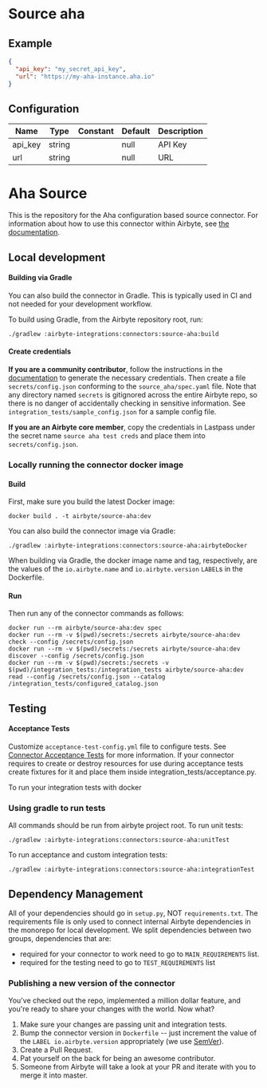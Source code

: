 # Source aha

## Example
```json
{
  "api_key": "my_secret_api_key",
  "url": "https://my-aha-instance.aha.io"
}
```

## Configuration
| Name | Type | Constant | Default | Description |
| --- | --- | --- | --- | --- |
|api_key|string||null|API Key|
|url|string||null|URL|

# Aha Source

This is the repository for the Aha configuration based source connector.
For information about how to use this connector within Airbyte, see [the documentation](https://docs.airbyte.io/integrations/sources/aha).

## Local development

#### Building via Gradle
You can also build the connector in Gradle. This is typically used in CI and not needed for your development workflow.

To build using Gradle, from the Airbyte repository root, run:
```
./gradlew :airbyte-integrations:connectors:source-aha:build
```

#### Create credentials
**If you are a community contributor**, follow the instructions in the [documentation](https://docs.airbyte.io/integrations/sources/aha)
to generate the necessary credentials. Then create a file `secrets/config.json` conforming to the `source_aha/spec.yaml` file.
Note that any directory named `secrets` is gitignored across the entire Airbyte repo, so there is no danger of accidentally checking in sensitive information.
See `integration_tests/sample_config.json` for a sample config file.

**If you are an Airbyte core member**, copy the credentials in Lastpass under the secret name `source aha test creds`
and place them into `secrets/config.json`.

### Locally running the connector docker image

#### Build
First, make sure you build the latest Docker image:
```
docker build . -t airbyte/source-aha:dev
```

You can also build the connector image via Gradle:
```
./gradlew :airbyte-integrations:connectors:source-aha:airbyteDocker
```
When building via Gradle, the docker image name and tag, respectively, are the values of the `io.airbyte.name` and `io.airbyte.version` `LABEL`s in
the Dockerfile.

#### Run
Then run any of the connector commands as follows:
```
docker run --rm airbyte/source-aha:dev spec
docker run --rm -v $(pwd)/secrets:/secrets airbyte/source-aha:dev check --config /secrets/config.json
docker run --rm -v $(pwd)/secrets:/secrets airbyte/source-aha:dev discover --config /secrets/config.json
docker run --rm -v $(pwd)/secrets:/secrets -v $(pwd)/integration_tests:/integration_tests airbyte/source-aha:dev read --config /secrets/config.json --catalog /integration_tests/configured_catalog.json
```
## Testing

#### Acceptance Tests
Customize `acceptance-test-config.yml` file to configure tests. See [Connector Acceptance Tests](https://docs.airbyte.io/connector-development/testing-connectors/connector-acceptance-tests-reference) for more information.
If your connector requires to create or destroy resources for use during acceptance tests create fixtures for it and place them inside integration_tests/acceptance.py.

To run your integration tests with docker

### Using gradle to run tests
All commands should be run from airbyte project root.
To run unit tests:
```
./gradlew :airbyte-integrations:connectors:source-aha:unitTest
```
To run acceptance and custom integration tests:
```
./gradlew :airbyte-integrations:connectors:source-aha:integrationTest
```

## Dependency Management
All of your dependencies should go in `setup.py`, NOT `requirements.txt`. The requirements file is only used to connect internal Airbyte dependencies in the monorepo for local development.
We split dependencies between two groups, dependencies that are:
* required for your connector to work need to go to `MAIN_REQUIREMENTS` list.
* required for the testing need to go to `TEST_REQUIREMENTS` list

### Publishing a new version of the connector
You've checked out the repo, implemented a million dollar feature, and you're ready to share your changes with the world. Now what?
1. Make sure your changes are passing unit and integration tests.
1. Bump the connector version in `Dockerfile` -- just increment the value of the `LABEL io.airbyte.version` appropriately (we use [SemVer](https://semver.org/)).
1. Create a Pull Request.
1. Pat yourself on the back for being an awesome contributor.
1. Someone from Airbyte will take a look at your PR and iterate with you to merge it into master.
